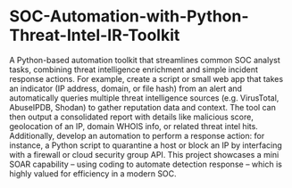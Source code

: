 # SOC-Automation-with-Python-Threat-Intel-IR-Toolkit

A Python-based automation toolkit that streamlines common SOC analyst tasks, combining threat intelligence enrichment and simple incident response actions. For example, create a script or small web app that takes an indicator (IP address, domain, or file hash) from an alert and automatically queries multiple threat intelligence sources (e.g. VirusTotal, AbuseIPDB, Shodan) to gather reputation data and context​. The tool can then output a consolidated report with details like malicious score, geolocation of an IP, domain WHOIS info, or related threat intel hits. Additionally, develop an automation to perform a response action: for instance, a Python script to quarantine a host or block an IP by interfacing with a firewall or cloud security group API. This project showcases a mini SOAR capability – using coding to automate detection response – which is highly valued for efficiency in a modern SOC.
